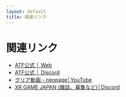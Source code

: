 ```yaml
---
layout: default
title: 関連リンク
---
```

# 関連リンク

* [ATF公式 │ Web](https://www.afterthefall-vr.com/)
* [ATF公式 │ Discord](https://discord.gg/4Us9H9jgS9)
* [クリア動画 - neopage│YouTube](https://youtube.com/playlist?list=PLoK-zTWYsHJmFe7e4VTFhltwLWAqloR8q)
* [XR GAME JAPAN (雑談、募集など)│Discord](https://discord.gg/HXHxxqBfQu)
